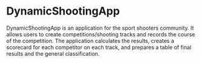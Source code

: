 # DynamicShootingApp
DynamicShootingApp is an application for the sport shooters community. It allows users to create competitions/shooting tracks and records the course of the competition. The application calculates the results, creates a scorecard for each competitor on each track, and prepares a table of final results and the general classification.
